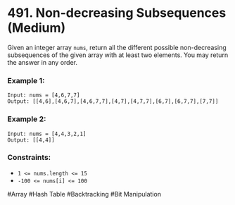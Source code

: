 # 491. Non-decreasing Subsequences (Medium)

Given an integer array `nums`, return all the different possible non-decreasing subsequences of the given array with at least two elements. You may return the answer in any order.

### Example 1:

```
Input: nums = [4,6,7,7]
Output: [[4,6],[4,6,7],[4,6,7,7],[4,7],[4,7,7],[6,7],[6,7,7],[7,7]]
```

### Example 2:

```
Input: nums = [4,4,3,2,1]
Output: [[4,4]]
```

### Constraints:

- `1 <= nums.length <= 15`
- `-100 <= nums[i] <= 100`

#Array #Hash Table #Backtracking #Bit Manipulation
